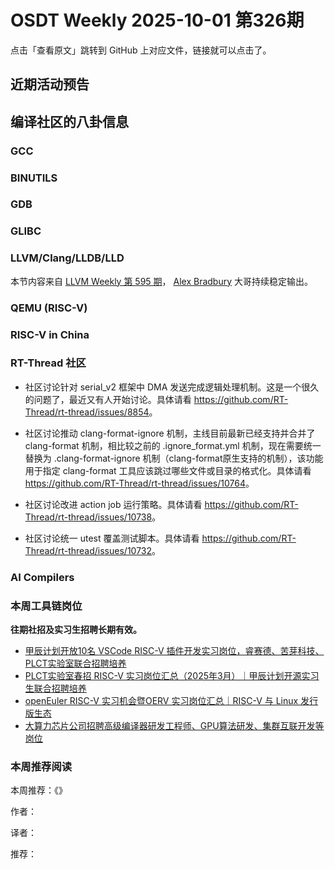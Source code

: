 # OSDT Weekly 2025-10-01 第326期

点击「查看原文」跳转到 GitHub 上对应文件，链接就可以点击了。

## 近期活动预告

## 编译社区的八卦信息

### GCC

### BINUTILS

### GDB

### GLIBC

### LLVM/Clang/LLDB/LLD

本节内容来自 [LLVM Weekly 第 595 期](http://llvmweekly.org/issue/595)，
[Alex Bradbury](https://www.linkedin.com/in/alex-bradbury/) 大哥持续稳定输出。

### QEMU (RISC-V)

### RISC-V in China

### RT-Thread 社区

- 社区讨论针对 serial_v2 框架中 DMA 发送完成逻辑处理机制。这是一个很久的问题了，最近又有人开始讨论。具体请看 <https://github.com/RT-Thread/rt-thread/issues/8854>。

- 社区讨论推动 clang-format-ignore 机制，主线目前最新已经支持并合并了 clang-format 机制，相比较之前的 .ignore_format.yml 机制，现在需要统一替换为 .clang-format-ignore 机制（clang-format原生支持的机制），该功能用于指定 clang-format 工具应该跳过哪些文件或目录的格式化。具体请看 <https://github.com/RT-Thread/rt-thread/issues/10764>。

- 社区讨论改进 action job 运行策略。具体请看 <https://github.com/RT-Thread/rt-thread/issues/10738>。

- 社区讨论统一 utest 覆盖测试脚本。具体请看 <https://github.com/RT-Thread/rt-thread/issues/10732>。

### AI Compilers

### 本周工具链岗位

**往期社招及实习生招聘长期有效。**

- [甲辰计划开放10名 VSCode RISC-V 插件开发实习岗位，睿赛德、苦芽科技、PLCT实验室联合招聘培养](https://mp.weixin.qq.com/s/zbMmsuAb3_XwBByTdKYM-Q)
- [PLCT实验室春招 RISC-V 实习岗位汇总（2025年3月）｜甲辰计划开源实习生联合招聘培养](https://mp.weixin.qq.com/s/no5v_YeGI3LUE7mYv5wUpQ)
- [openEuler RISC-V 实习机会暨OERV 实习岗位汇总｜RISC-V 与 Linux 发行版生态](https://mp.weixin.qq.com/s/87XEhORtte_iTTZqjinX2g)
- [大算力芯片公司招聘高级编译器研发工程师、GPU算法研发、集群互联开发等岗位](https://mp.weixin.qq.com/s/ONoNJ5jZmL794AdtlHrDuQ)

### 本周推荐阅读

本周推荐：《》

作者：

译者：

推荐：

